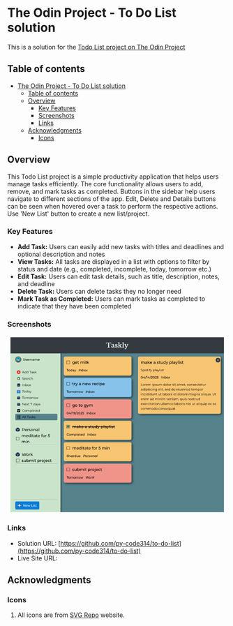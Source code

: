# The Odin Project - To Do List solution

This is a solution for the [Todo List project on The Odin Project](https://www.theodinproject.com/lessons/node-path-javascript-todo-list)

## Table of contents

- [The Odin Project - To Do List solution](#the-odin-project---to-do-list-solution)
  - [Table of contents](#table-of-contents)
  - [Overview](#overview)
    - [Key Features](#key-features)
    - [Screenshots](#screenshots)
    - [Links](#links)
  - [Acknowledgments](#acknowledgments)
    - [Icons](#icons)

## Overview

This Todo List project is a simple productivity application that helps users manage tasks efficiently. The core functionality allows users to add, remove, and mark tasks as completed. Buttons in the sidebar help users navigate to different sections of the app. Edit, Delete and Details buttons can be seen when hovered over a task to perform the respective actions. Use 'New List' button to create a new list/project.

### Key Features

- **Add Task:** Users can easily add new tasks with titles and deadlines and optional description and notes
- **View Tasks:** All tasks are displayed in a list with options to filter by status and date (e.g., completed, incomplete, today, tomorrow etc.) 
- **Edit Task:** Users can edit task details, such as title, description, notes, and deadline
- **Delete Task:** Users can delete tasks they no longer need
- **Mark Task as Completed:** Users can mark tasks as completed to indicate that they have been completed


### Screenshots

![To-Do List](./src/assets/images/screenshots/screenshot-laptop.png)


### Links

- Solution URL: [https://github.com/py-code314/to-do-list](https://github.com/py-code314/to-do-list)
- Live Site URL: []()



## Acknowledgments

### Icons
1. All icons are from [SVG Repo](https://www.svgrepo.com/) website.


